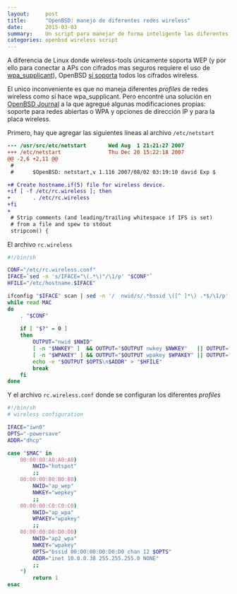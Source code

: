 ```yaml
---
layout:     post
title:      "OpenBSD: manejo de diferentes redes wireless"
date:       2015-03-03
summary:    Un script para manejar de forma inteligente las diferentes redes wireless con <code>/etc/netstart</code>.
categories: openbsd wireless script
---
```


A diferencia de Linux donde wireless-tools únicamente soporta WEP (y
por ello para conectar a APs con cifrados mas seguros requiere el uso
de [wpa_supplicant](http://w1.fi/wpa_supplicant)), OpenBSD [sí
soporta](http://www.openbsd.org/cgi-bin/man.cgi/OpenBSD-current/man8/ifconfig.8?query=ifconfig)
todos los cifrados wireless.

El unico inconveniente es que no maneja diferentes *profiles* de redes
wireless como sí hace wpa_supplicant. Pero encontré una solución en
[OpenBSD
Journal](http://undeadly.org/cgi?action=article&sid=20071224164233&mode=flat)
a la que agregué algunas modificaciones propias: soporte para redes
abiertas o WPA y opciones de dirección IP y para la placa wireless.

Primero, hay que agregar las siguientes líneas al archivo
`/etc/netstart`

```diff
--- /usr/src/etc/netstart       Wed Aug  1 21:21:27 2007
+++ /etc/netstart               Thu Dec 20 15:22:18 2007
@@ -2,6 +2,11 @@
 #
 #      $OpenBSD: netstart,v 1.116 2007/08/02 03:19:10 david Exp $

+# Create hostname.if(5) file for wireless device.
+if [ -f /etc/rc.wireless ]; then
+       . /etc/rc.wireless
+fi
+
 # Strip comments (and leading/trailing whitespace if IFS is set)
 # from a file and spew to stdout
 stripcom() {
```

El archivo `rc.wireless`

```sh
#!/bin/sh

CONF="/etc/rc.wireless.conf"
IFACE=`sed -n 's/IFACE="\(.*\)"/\1/p' "$CONF"`
HFILE="/etc/hostname.$IFACE"

ifconfig "$IFACE" scan | sed -n '/  nwid/s/.*bssid \([^ ]*\) .*$/\1/p' | \
while read MAC
do
    . "$CONF"
    
    if [ "$?" = 0 ]
    then
        OUTPUT="nwid $NWID"
        [ -n "$NWKEY" ]  && OUTPUT="$OUTPUT nwkey $NWKEY"   || OUTPUT="$OUTPUT -nwkey"
        [ -n "$WPAKEY" ] && OUTPUT="$OUTPUT wpakey $WPAKEY" || OUTPUT="$OUTPUT -wpakey"
        echo -e "$OUTPUT $OPTS\n$ADDR" > "$HFILE"
        break
    fi
done
```

Y el archivo `rc.wireless.conf` donde se configuran los diferentes
*profiles*

```sh
#!/bin/sh
# wireless configuration

IFACE="iwn0"
OPTS="-powersave"
ADDR="dhcp"

case "$MAC" in
    00:00:00:A0:A0:A0)
        NWID="hotspot"
        ;;
    00:00:00:B0:B0:B0)
        NWID="ap_wep"
        NWKEY="wepkey"
        ;;
    00:00:00:C0:C0:C0)
        NWID="ap_wpa"
        WPAKEY="wpakey"
        ;;
    00:00:00:D0:D0:D0)
        NWID="ap2_wpa"
        NWKEY="wpakey"
        OPTS="bssid 00:00:00:D0:D0:D0 chan 12 $OPTS"
        ADDR="inet 10.0.0.38 255.255.255.0 NONE"
        ;;
    *)
        return 1
esac
```